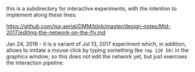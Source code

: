 this is a subdirectory for interactive experiments, with the intention to implement along these lines:

https://github.com/jsa-aerial/DMM/blob/master/design-notes/Mid-2017/editing-the-network-on-the-fly.md

Jan 24, 2018 - it is a variant of Jul 13, 2017 experiment which, in addition, allows to
imitate a mouse click by typing something like `(mp 120 50)` in the graphics window;
so this does not edit the network yet, but just exercises the interaction pipeline.
